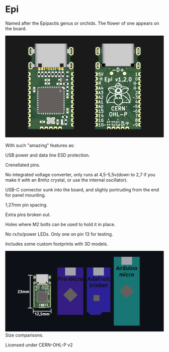 # Epi

Named after the Epipactis genus or orchids. The flower of one appears on the board.

![board](board3.png)

With such "amazing" features as:

USB power and data line ESD protection.

Crenellated pins.

No integrated voltage converter, only runs at 4,5-5,5v(down to 2,7 if you make it with an 8mhz crystal, or use the internal oscillator).

USB-C connector sunk into the board, and slighly portruding from the end for panel mounting.

1,27mm pin spacing.

Extra pins broken out.

Holes where M2 bolts can be used to hold it in place.

No rx/tx/power LEDs. Only one on pin 13 for testing.

Includes some custom footprints with 3D models.

![comp](comparison.png)
Size comparisons.

Licensed under CERN-OHL-P v2
